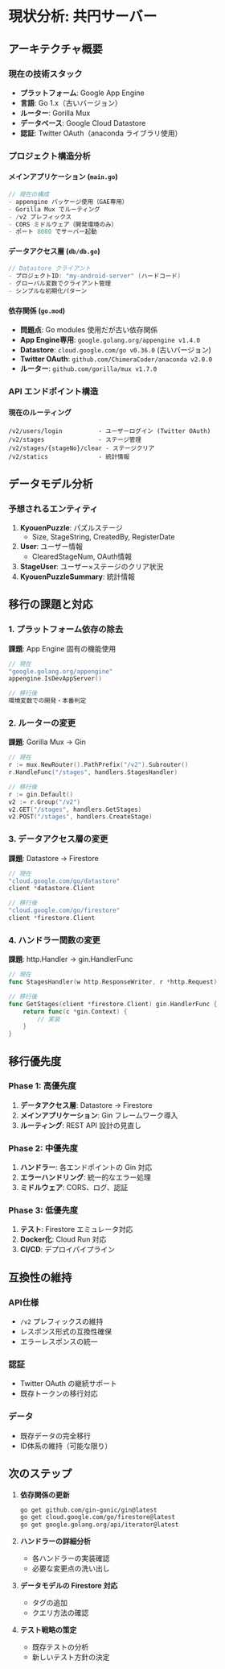 # 現状分析: 共円サーバー

## アーキテクチャ概要

### 現在の技術スタック
- **プラットフォーム**: Google App Engine
- **言語**: Go 1.x（古いバージョン）
- **ルーター**: Gorilla Mux
- **データベース**: Google Cloud Datastore
- **認証**: Twitter OAuth（anaconda ライブラリ使用）

### プロジェクト構造分析

#### メインアプリケーション (`main.go`)
```go
// 現在の構成
- appengine パッケージ使用（GAE専用）
- Gorilla Mux でルーティング
- /v2 プレフィックス
- CORS ミドルウェア（開発環境のみ）
- ポート 8080 でサーバー起動
```

#### データアクセス層 (`db/db.go`)
```go
// Datastore クライアント
- プロジェクトID: "my-android-server" (ハードコード)
- グローバル変数でクライアント管理
- シンプルな初期化パターン
```

#### 依存関係 (`go.mod`)
- **問題点**: Go modules 使用だが古い依存関係
- **App Engine専用**: `google.golang.org/appengine v1.4.0`
- **Datastore**: `cloud.google.com/go v0.36.0` (古いバージョン)
- **Twitter OAuth**: `github.com/ChimeraCoder/anaconda v2.0.0`
- **ルーター**: `github.com/gorilla/mux v1.7.0`

### API エンドポイント構造

#### 現在のルーティング
```
/v2/users/login          - ユーザーログイン (Twitter OAuth)
/v2/stages               - ステージ管理
/v2/stages/{stageNo}/clear - ステージクリア
/v2/statics              - 統計情報
```

## データモデル分析

### 予想されるエンティティ
1. **KyouenPuzzle**: パズルステージ
   - Size, StageString, CreatedBy, RegisterDate
2. **User**: ユーザー情報
   - ClearedStageNum, OAuth情報
3. **StageUser**: ユーザー×ステージのクリア状況
4. **KyouenPuzzleSummary**: 統計情報

## 移行の課題と対応

### 1. プラットフォーム依存の除去
**課題**: App Engine 固有の機能使用
```go
// 現在
"google.golang.org/appengine"
appengine.IsDevAppServer()

// 移行後
環境変数での開発・本番判定
```

### 2. ルーターの変更
**課題**: Gorilla Mux → Gin
```go
// 現在
r := mux.NewRouter().PathPrefix("/v2").Subrouter()
r.HandleFunc("/stages", handlers.StagesHandler)

// 移行後
r := gin.Default()
v2 := r.Group("/v2")
v2.GET("/stages", handlers.GetStages)
v2.POST("/stages", handlers.CreateStage)
```

### 3. データアクセス層の変更
**課題**: Datastore → Firestore
```go
// 現在
"cloud.google.com/go/datastore"
client *datastore.Client

// 移行後
"cloud.google.com/go/firestore"
client *firestore.Client
```

### 4. ハンドラー関数の変更
**課題**: http.Handler → gin.HandlerFunc
```go
// 現在
func StagesHandler(w http.ResponseWriter, r *http.Request)

// 移行後
func GetStages(client *firestore.Client) gin.HandlerFunc {
    return func(c *gin.Context) {
        // 実装
    }
}
```

## 移行優先度

### Phase 1: 高優先度
1. **データアクセス層**: Datastore → Firestore
2. **メインアプリケーション**: Gin フレームワーク導入
3. **ルーティング**: REST API 設計の見直し

### Phase 2: 中優先度
1. **ハンドラー**: 各エンドポイントの Gin 対応
2. **エラーハンドリング**: 統一的なエラー処理
3. **ミドルウェア**: CORS、ログ、認証

### Phase 3: 低優先度
1. **テスト**: Firestore エミュレータ対応
2. **Docker化**: Cloud Run 対応
3. **CI/CD**: デプロイパイプライン

## 互換性の維持

### API仕様
- `/v2` プレフィックスの維持
- レスポンス形式の互換性確保
- エラーレスポンスの統一

### 認証
- Twitter OAuth の継続サポート
- 既存トークンの移行対応

### データ
- 既存データの完全移行
- ID体系の維持（可能な限り）

## 次のステップ

1. **依存関係の更新**
   ```bash
   go get github.com/gin-gonic/gin@latest
   go get cloud.google.com/go/firestore@latest
   go get google.golang.org/api/iterator@latest
   ```

2. **ハンドラーの詳細分析**
   - 各ハンドラーの実装確認
   - 必要な変更点の洗い出し

3. **データモデルの Firestore 対応**
   - タグの追加
   - クエリ方法の確認

4. **テスト戦略の策定**
   - 既存テストの分析
   - 新しいテスト方針の決定